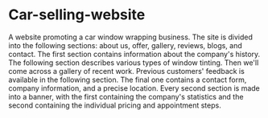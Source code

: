 # Car-selling-website

A website promoting a car window wrapping business. The site is divided into the following sections: about us, offer, gallery, reviews, blogs, and contact. The first section contains information about the company's history. The following section describes various types of window tinting. Then we'll come across a gallery of recent work. Previous customers' feedback is available in the following section. The final one contains a contact form, company information, and a precise location. Every second section is made into a banner, with the first containing the company's statistics and the second containing the individual pricing and appointment steps.
